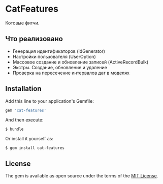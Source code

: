 # CatFeatures

Котовые фитчи.

## Что реализовано

- Генерация идентификаторов (IdGenerator)
- Настройки пользователя (UserOption)
- Массовое создание и обновление записей (ActiveRecordBulk)
- Экстры. Создание, обновление и удаление
- Проверка на пересечение интервалов дат в моделях

## Installation

Add this line to your application's Gemfile:

```ruby
gem 'cat-features'
```

And then execute:

    $ bundle

Or install it yourself as:

    $ gem install cat-features

## License

The gem is available as open source under the terms of the [MIT License](http://opensource.org/licenses/MIT).
